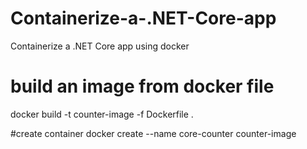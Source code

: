 # Containerize-a-.NET-Core-app
Containerize a .NET Core app using docker

# build an image from docker file
  docker build -t counter-image -f Dockerfile .


#create container
  docker create --name core-counter counter-image
